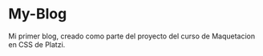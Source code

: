 # My-Blog
Mi primer blog, creado como parte del proyecto del curso de Maquetacion en CSS de Platzi.
